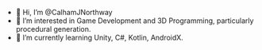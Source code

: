 - 👋 Hi, I’m @CalhamJNorthway
- 👀 I’m interested in Game Development and 3D Programming, particularly procedural generation.
- 🌱 I’m currently learning Unity, C#, Kotlin, AndroidX.

<!---
CalhamJNorthway/CalhamJNorthway is a ✨ special ✨ repository because its `README.md` (this file) appears on your GitHub profile.
You can click the Preview link to take a look at your changes.
--->
